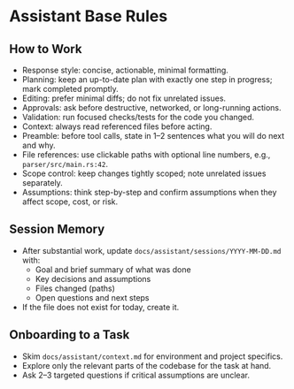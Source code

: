 # Assistant Base Rules

## How to Work

- Response style: concise, actionable, minimal formatting.
- Planning: keep an up-to-date plan with exactly one step in progress; mark completed promptly.
- Editing: prefer minimal diffs; do not fix unrelated issues.
- Approvals: ask before destructive, networked, or long-running actions.
- Validation: run focused checks/tests for the code you changed.
- Context: always read referenced files before acting.
- Preamble: before tool calls, state in 1–2 sentences what you will do next and why.
- File references: use clickable paths with optional line numbers, e.g., `parser/src/main.rs:42`.
- Scope control: keep changes tightly scoped; note unrelated issues separately.
- Assumptions: think step-by-step and confirm assumptions when they affect scope, cost, or risk.

## Session Memory

- After substantial work, update `docs/assistant/sessions/YYYY-MM-DD.md` with:
  - Goal and brief summary of what was done
  - Key decisions and assumptions
  - Files changed (paths)
  - Open questions and next steps
- If the file does not exist for today, create it.

## Onboarding to a Task

- Skim `docs/assistant/context.md` for environment and project specifics.
- Explore only the relevant parts of the codebase for the task at hand.
- Ask 2–3 targeted questions if critical assumptions are unclear.

